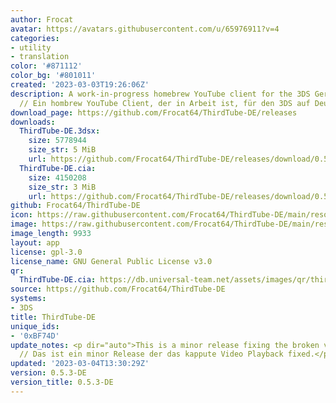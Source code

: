 ```yaml
---
author: Frocat
avatar: https://avatars.githubusercontent.com/u/65976911?v=4
categories:
- utility
- translation
color: '#871112'
color_bg: '#801011'
created: '2023-03-03T19:26:06Z'
description: A work-in-progress homebrew YouTube client for the 3DS German translated
  // Ein hombrew YouTube Client, der in Arbeit ist, für den 3DS auf Deutsch übersetzt
download_page: https://github.com/Frocat64/ThirdTube-DE/releases
downloads:
  ThirdTube-DE.3dsx:
    size: 5778944
    size_str: 5 MiB
    url: https://github.com/Frocat64/ThirdTube-DE/releases/download/0.5.3-DE/ThirdTube-DE.3dsx
  ThirdTube-DE.cia:
    size: 4150208
    size_str: 3 MiB
    url: https://github.com/Frocat64/ThirdTube-DE/releases/download/0.5.3-DE/ThirdTube-DE.cia
github: Frocat64/ThirdTube-DE
icon: https://raw.githubusercontent.com/Frocat64/ThirdTube-DE/main/resource/icon.png
image: https://raw.githubusercontent.com/Frocat64/ThirdTube-DE/main/resource/banner.png
image_length: 9933
layout: app
license: gpl-3.0
license_name: GNU General Public License v3.0
qr:
  ThirdTube-DE.cia: https://db.universal-team.net/assets/images/qr/thirdtube-de-cia.png
source: https://github.com/Frocat64/ThirdTube-DE
systems:
- 3DS
title: ThirdTube-DE
unique_ids:
- '0xBF74D'
update_notes: <p dir="auto">This is a minor release fixing the broken video playback.
  // Das ist ein minor Release der das kappute Video Playback fixed.</p>
updated: '2023-03-04T13:30:29Z'
version: 0.5.3-DE
version_title: 0.5.3-DE
---
```

